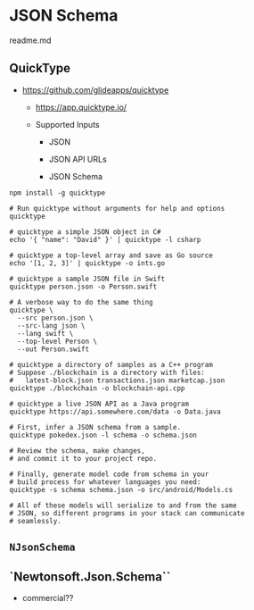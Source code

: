 # JSON Schema

readme.md

## QuickType


*   https://github.com/glideapps/quicktype

    *   https://app.quicktype.io/

    *   Supported Inputs

        *   JSON
        
        *   JSON API URLs
        
        *   JSON Schema


```
npm install -g quicktype
```

```
# Run quicktype without arguments for help and options
quicktype

# quicktype a simple JSON object in C#
echo '{ "name": "David" }' | quicktype -l csharp

# quicktype a top-level array and save as Go source
echo '[1, 2, 3]' | quicktype -o ints.go

# quicktype a sample JSON file in Swift
quicktype person.json -o Person.swift

# A verbose way to do the same thing
quicktype \
  --src person.json \
  --src-lang json \
  --lang swift \
  --top-level Person \
  --out Person.swift

# quicktype a directory of samples as a C++ program
# Suppose ./blockchain is a directory with files:
#   latest-block.json transactions.json marketcap.json
quicktype ./blockchain -o blockchain-api.cpp

# quicktype a live JSON API as a Java program
quicktype https://api.somewhere.com/data -o Data.java
```

```
# First, infer a JSON schema from a sample.
quicktype pokedex.json -l schema -o schema.json

# Review the schema, make changes,
# and commit it to your project repo.

# Finally, generate model code from schema in your
# build process for whatever languages you need:
quicktype -s schema schema.json -o src/android/Models.cs

# All of these models will serialize to and from the same
# JSON, so different programs in your stack can communicate
# seamlessly.
```

## `NJsonSchema`


## `Newtonsoft.Json.Schema``

*   commercial??